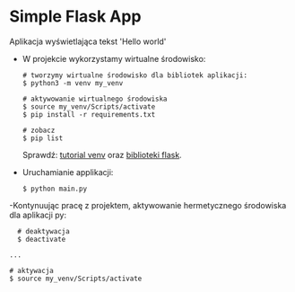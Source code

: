 # Simple Flask App

Aplikacja wyświetlająca tekst 'Hello world'

- W projekcie wykorzystamy wirtualne środowisko:

  ```
  # tworzymy wirtualne środowisko dla bibliotek aplikacji:
  $ python3 -m venv my_venv

  # aktywowanie wirtualnego środowiska
  $ source my_venv/Scripts/activate
  $ pip install -r requirements.txt

  # zobacz
  $ pip list
  ```

  Sprawdź: [tutorial venv](https://docs.python.org/3/tutorial/venv.html) oraz [biblioteki flask](http://flask.pocoo.org).

- Uruchamianie applikacji:

  ```
  $ python main.py
  ```

-Kontynuując pracę z projektem, aktywowanie hermetycznego środowiska dla aplikacji py:
```
  # deaktywacja
  $ deactivate
  ```

  ```
  ...

  # aktywacja 
  $ source my_venv/Scripts/activate
  ```